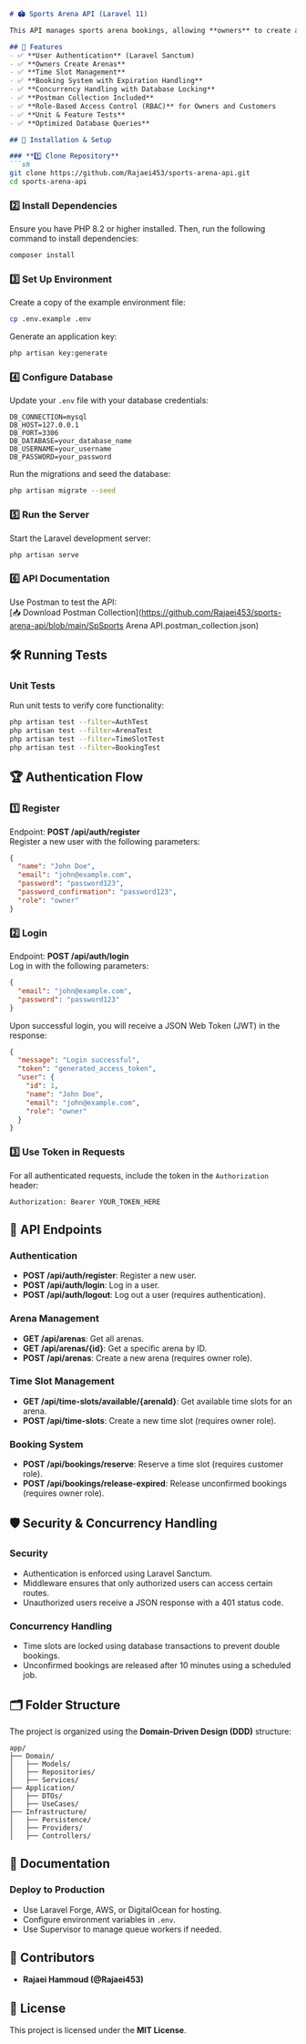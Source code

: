 
```markdown
# 🏟️ Sports Arena API (Laravel 11)

This API manages sports arena bookings, allowing **owners** to create arenas and **customers** to reserve time slots.

## 🚀 Features
- ✅ **User Authentication** (Laravel Sanctum)
- ✅ **Owners Create Arenas**
- ✅ **Time Slot Management**
- ✅ **Booking System with Expiration Handling**
- ✅ **Concurrency Handling with Database Locking**
- ✅ **Postman Collection Included**
- ✅ **Role-Based Access Control (RBAC)** for Owners and Customers
- ✅ **Unit & Feature Tests**
- ✅ **Optimized Database Queries**

## 🔧 Installation & Setup

### **1️⃣ Clone Repository**
```sh
git clone https://github.com/Rajaei453/sports-arena-api.git
cd sports-arena-api
```

### **2️⃣ Install Dependencies**
Ensure you have PHP 8.2 or higher installed. Then, run the following command to install dependencies:
```sh
composer install
```

### **3️⃣ Set Up Environment**
Create a copy of the example environment file:
```sh
cp .env.example .env
```

Generate an application key:
```sh
php artisan key:generate
```

### **4️⃣ Configure Database**
Update your `.env` file with your database credentials:
```env
DB_CONNECTION=mysql
DB_HOST=127.0.0.1
DB_PORT=3306
DB_DATABASE=your_database_name
DB_USERNAME=your_username
DB_PASSWORD=your_password
```

Run the migrations and seed the database:
```sh
php artisan migrate --seed
```

### **5️⃣ Run the Server**
Start the Laravel development server:
```sh
php artisan serve
```

### **6️⃣ API Documentation**
Use Postman to test the API:  
[📥 Download Postman Collection](https://github.com/Rajaei453/sports-arena-api/blob/main/SpSports Arena API.postman_collection.json)

## 🛠️ Running Tests

### **Unit Tests**
Run unit tests to verify core functionality:
```sh
php artisan test --filter=AuthTest
php artisan test --filter=ArenaTest
php artisan test --filter=TimeSlotTest
php artisan test --filter=BookingTest
```


## 🏆 Authentication Flow

### **1️⃣ Register**
Endpoint: **POST /api/auth/register**  
Register a new user with the following parameters:
```json
{
  "name": "John Doe",
  "email": "john@example.com",
  "password": "password123",
  "password_confirmation": "password123",
  "role": "owner"
}
```

### **2️⃣ Login**
Endpoint: **POST /api/auth/login**  
Log in with the following parameters:
```json
{
  "email": "john@example.com",
  "password": "password123"
}
```
Upon successful login, you will receive a JSON Web Token (JWT) in the response:
```json
{
  "message": "Login successful",
  "token": "generated_access_token",
  "user": {
    "id": 1,
    "name": "John Doe",
    "email": "john@example.com",
    "role": "owner"
  }
}
```

### **3️⃣ Use Token in Requests**
For all authenticated requests, include the token in the `Authorization` header:
```plaintext
Authorization: Bearer YOUR_TOKEN_HERE
```

## 📡 API Endpoints

### **Authentication**
- **POST /api/auth/register**: Register a new user.
- **POST /api/auth/login**: Log in a user.
- **POST /api/auth/logout**: Log out a user (requires authentication).

### **Arena Management**
- **GET /api/arenas**: Get all arenas.
- **GET /api/arenas/{id}**: Get a specific arena by ID.
- **POST /api/arenas**: Create a new arena (requires owner role).

### **Time Slot Management**
- **GET /api/time-slots/available/{arenaId}**: Get available time slots for an arena.
- **POST /api/time-slots**: Create a new time slot (requires owner role).

### **Booking System**
- **POST /api/bookings/reserve**: Reserve a time slot (requires customer role).
- **POST /api/bookings/release-expired**: Release unconfirmed bookings (requires owner role).

## 🛡️ Security & Concurrency Handling

### **Security**
- Authentication is enforced using Laravel Sanctum.
- Middleware ensures that only authorized users can access certain routes.
- Unauthorized users receive a JSON response with a 401 status code.

### **Concurrency Handling**
- Time slots are locked using database transactions to prevent double bookings.
- Unconfirmed bookings are released after 10 minutes using a scheduled job.

## 🗂️ Folder Structure

The project is organized using the **Domain-Driven Design (DDD)** structure:

```
app/
├── Domain/
│   ├── Models/
│   ├── Repositories/
│   ├── Services/
├── Application/
│   ├── DTOs/
│   ├── UseCases/
├── Infrastructure/
│   ├── Persistence/
│   ├── Providers/
│   ├── Controllers/
```

## 📝 Documentation

### **Deploy to Production**
- Use Laravel Forge, AWS, or DigitalOcean for hosting.
- Configure environment variables in `.env`.
- Use Supervisor to manage queue workers if needed.

## 🤝 Contributors
- **Rajaei Hammoud (@Rajaei453)**

## 📜 License
This project is licensed under the **MIT License**.

